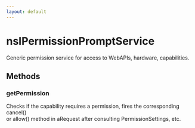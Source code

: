 ```yaml
---
layout: default
---
```


# nsIPermissionPromptService #
  
Generic permission service for access to WebAPIs, hardware, capabilities.  
  

## Methods ##

### getPermission ###
  
Checks if the capability requires a permission, fires the corresponding cancel()   
or allow() method in aRequest after consulting PermissionSettings, etc.  
  
